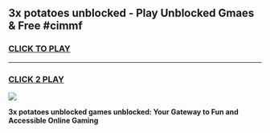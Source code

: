 
## 3x potatoes unblocked - Play Unblocked Gmaes & Free #cimmf
<h3>
<a href="https://news.freeplayer.one?title=3x_potatoes_unblocked&ref=03M">CLICK TO PLAY</a></h3>
<hr>

<h3>
<a href="https://news.freeplayer.one?title=3x_potatoes_unblocked&ref=03M">CLICK 2 PLAY</a>
  
</h3>

<a href="https://news.freeplayer.one?title=3x_potatoes_unblocked&ref=03M"><img src="https://clearcache.store/games.png"></a>


**3x potatoes unblocked games unblocked: Your Gateway to Fun and Accessible Online Gaming**
